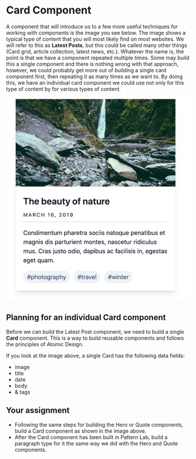 # Card Component

A component that will introduce us to a few more useful techniques for working with components is the image you see below. The image shows a typical type of content that you will most likely find on most websites. We will refer to this as **Latest Posts**, but this could be called many other things \(Card grid, article collection, latest news, etc.\). Whatever the name is, the point is that we have a component repeated multiple times. Some may build this a single component and there is nothing wrong with that approach, however, we could probably get more out of building a single card component first, then repeating it as many times as we want to. By doing this, we have an individual card component we could use not only for this type of content by for various types of content.

![](../.gitbook/assets/card.png)

## Planning for an individual Card component

Before we can build the Latest Post component, we need to build a single **Card** component. This is a way to build reusable components and follows the principles of Atomic Design.

If you look at the image above, a single Card has the following data fields:

* image
* title
* date
* body
* & tags

## Your assignment

* Following the same steps for building the Hero or Quote components, build a Card component as shown in the image above.
* After the Card component has been built in Pattern Lab, build a paragraph type for it the same way we did with the Hero and Quote components.

